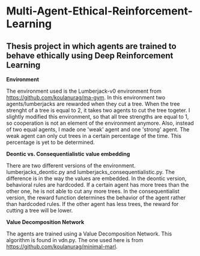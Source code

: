 # Multi-Agent-Ethical-Reinforcement-Learning
## Thesis project in which agents are trained to behave ethically using Deep Reinforcement Learning



**Environment**

The environment used is the Lumberjack-v0 environment from https://github.com/koulanurag/ma-gym. In this environment two agents/lumberjacks are rewarded when they cut a tree. When the tree strenght of a tree is equal to 2, it takes two agents to cut the tree togeter. I slightly modified this environment, so that all tree strengths are equal to 1, so cooperation is not an element of the environment anymore. Also, instead of two equal agents, I made one 'weak' agent and one 'strong' agent. The weak agent can only cut trees in a certain percentage of the time. This percentage is yet to be determined. 

**Deontic vs. Consequentialistic value embedding**

There are two different versions of the environment. lumberjacks_deontic.py and lumberjacks_consequentialistic.py. The difference is in the way the values are embedded. In the deontic version, behavioral rules are hardcoded. If a certain agent has more trees than the other one, he is not able to cut any more trees. 
In the consequentialist version, the reward function determines the behavior of the agent rather than hardcoded rules. If the other agent has less trees, the reward for cutting a tree will be lower. 

**Value Decomposition Network**

The agents are trained using a Value Decomposition Network. This algorithm is found in vdn.py. The one used here is from https://github.com/koulanurag/minimal-marl. 
